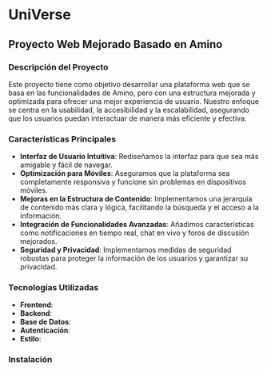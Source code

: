 # UniVerse

## Proyecto Web Mejorado Basado en Amino

### Descripción del Proyecto

Este proyecto tiene como objetivo desarrollar una plataforma web que se basa en las funcionalidades de Amino, pero con una estructura mejorada y optimizada para ofrecer una mejor experiencia de usuario. Nuestro enfoque se centra en la usabilidad, la accesibilidad y la escalabilidad, asegurando que los usuarios puedan interactuar de manera más eficiente y efectiva.

### Características Principales

- **Interfaz de Usuario Intuitiva**: Rediseñamos la interfaz para que sea más amigable y fácil de navegar.
- **Optimización para Móviles**: Aseguramos que la plataforma sea completamente responsiva y funcione sin problemas en dispositivos móviles.
- **Mejoras en la Estructura de Contenido**: Implementamos una jerarquía de contenido más clara y lógica, facilitando la búsqueda y el acceso a la información.
- **Integración de Funcionalidades Avanzadas**: Añadimos características como notificaciones en tiempo real, chat en vivo y foros de discusión mejorados.
- **Seguridad y Privacidad**: Implementamos medidas de seguridad robustas para proteger la información de los usuarios y garantizar su privacidad.

### Tecnologías Utilizadas

- **Frontend**: 
- **Backend**:
- **Base de Datos**: 
- **Autenticación**: 
- **Estilo**: 

### Instalación











